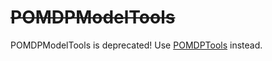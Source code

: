# ~~POMDPModelTools~~

POMDPModelTools is deprecated! Use [POMDPTools](https://github.com/JuliaPOMDP/POMDPs.jl/tree/master/lib/POMDPTools) instead.
